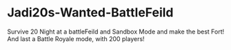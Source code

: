 # Jadi20s-Wanted-BattleFeild
Survive 20 Night at a battleFeild and Sandbox Mode and make the best Fort! And last a Battle Royale mode, with 200 players!
